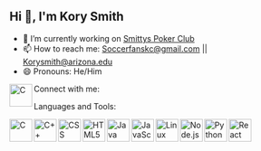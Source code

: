 ## Hi 👋, I'm Kory Smith

- 🔭 I’m currently working on [Smittys Poker Club]([url](https://poker.korymsmith.dev/login))
- 📫 How to reach me: Soccerfanskc@gmail.com || Korysmith@arizona.edu
- 😄 Pronouns: He/Him

Connect with me:
[<img align="left" alt="C" width="40px" src="https://raw.githubusercontent.com/rahuldkjain/github-profile-readme-generator/master/src/images/icons/Social/linked-in-alt.svg" />]([https://en.cppreference.com/w/c](https://www.linkedin.com/in/korymsmith/))

Languages and Tools:

[<img align="left" alt="C" width="40px" src="https://cdn.jsdelivr.net/gh/devicons/devicon/icons/c/c-original.svg" />](https://en.cppreference.com/w/c)
[<img align="left" alt="C++" width="40px" src="https://cdn.jsdelivr.net/gh/devicons/devicon/icons/cplusplus/cplusplus-original.svg" />](https://isocpp.org/)
[<img align="left" alt="CSS" width="40px" src="https://cdn.jsdelivr.net/gh/devicons/devicon/icons/css3/css3-original.svg" />](https://developer.mozilla.org/en-US/docs/Web/CSS)
[<img align="left" alt="HTML5" width="40px" src="https://cdn.jsdelivr.net/gh/devicons/devicon/icons/html5/html5-original.svg" />](https://developer.mozilla.org/en-US/docs/Web/HTML)
[<img align="left" alt="Java" width="40px" src="https://cdn.jsdelivr.net/gh/devicons/devicon/icons/java/java-original.svg" />](https://www.java.com)
[<img align="left" alt="JavaScript" width="40px" src="https://cdn.jsdelivr.net/gh/devicons/devicon/icons/javascript/javascript-original.svg" />](https://developer.mozilla.org/en-US/docs/Web/JavaScript)
[<img align="left" alt="Linux" width="40px" src="https://cdn.jsdelivr.net/gh/devicons/devicon/icons/linux/linux-original.svg" />](https://www.linux.org/)
[<img align="left" alt="Node.js" width="40px" src="https://cdn.jsdelivr.net/gh/devicons/devicon/icons/nodejs/nodejs-original.svg" />](https://nodejs.org/)
[<img align="left" alt="Python" width="40px" src="https://cdn.jsdelivr.net/gh/devicons/devicon/icons/python/python-original.svg" />](https://www.python.org/)
[<img align="left" alt="React" width="40px" src="https://cdn.jsdelivr.net/gh/devicons/devicon/icons/react/react-original.svg" />](https://react.dev)

<br clear="left"/>


<!--
**Ksmith18skc/Ksmith18skc** is a ✨ _special_ ✨ repository because its `README.md` (this file) appears on your GitHub profile.

Here are some ideas to get you started:

- 🔭 I’m currently working on [Smittys Poker Club]([url](https://poker.korymsmith.dev/login))
- 🌱 I’m currently learning ...
- 👯 I’m looking to collaborate on ...
- 🤔 I’m looking for help with ...
- 💬 Ask me about ...
- 📫 How to reach me: Soccerfanskc@gmail.com || Korysmith@arizona.edu
- 😄 Pronouns: He/Him
- ⚡ Fun fact: ...
-->
